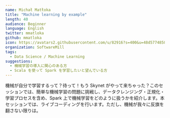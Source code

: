 ```yaml
---
name: Michał Matłoka
title: "Machine learning by example"
length: 40
audience: Beginner
language: English
twitter: mmatloka
github: mmatloka
icon: https://avatars2.githubusercontent.com/u/82916?s=400&u=48d5774858a15bfa5e14215c6bdbf3549aa7d1b8&v=4
organization: SoftwareMill
tags:
  - Data Science / Machine Learning
suggestions:
  - 機械学習の導入に関心のある方
  - Scala を使って Spark を学習したいと望んでいる方
---
```

機械が自分で学習するって？待って！もう Skynet がやって来ちゃった？このセッションでは、簡単な機械学習の問題に挑戦し、データクレンジング・正規化・学習プロセスを含め、Spark 上で機械学習をどのように扱うかを紹介します。本セッションでは、ライブコーディングを行います。ただし、機械が我々に反旗を翻さない限りは。

